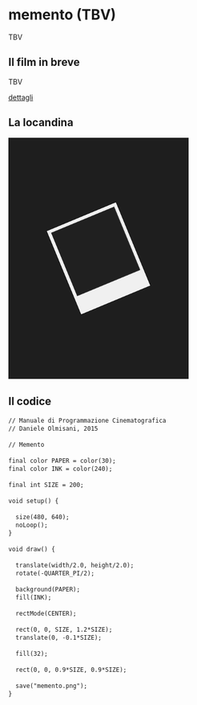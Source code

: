 # memento (TBV)

TBV

## Il film in breve
TBV

[dettagli](TBV)

## La locandina
<img src="memento.png"  width="360px" title="memento">


## Il codice
```processing
// Manuale di Programmazione Cinematografica
// Daniele Olmisani, 2015

// Memento

final color PAPER = color(30);
final color INK = color(240);

final int SIZE = 200;

void setup() {
  
  size(480, 640);
  noLoop();
}

void draw() {
  
  translate(width/2.0, height/2.0);
  rotate(-QUARTER_PI/2);
  
  background(PAPER);
  fill(INK);
  
  rectMode(CENTER);
  
  rect(0, 0, SIZE, 1.2*SIZE);
  translate(0, -0.1*SIZE);
  
  fill(32);
  
  rect(0, 0, 0.9*SIZE, 0.9*SIZE);
  
  save("memento.png");
}
```
